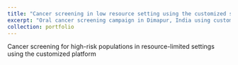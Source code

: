 ```yaml
---
title: "Cancer screening in low resource setting using the customized system"
excerpt: "Oral cancer screening campaign in Dimapur, India using customized system<br/><img src='/images/research1.png'>"
collection: portfolio
---
```


Cancer screening for high-risk populations in resource-limited settings using the customized platform
